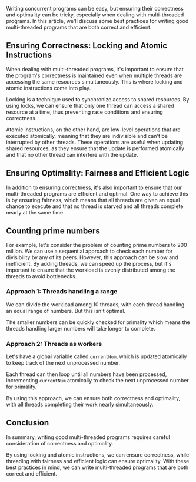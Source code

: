 Writing concurrent programs can be easy, but ensuring their correctness and optimality can be tricky, especially when dealing with multi-threaded programs. In this article, we'll discuss some best practices for writing good multi-threaded programs that are both correct and efficient.

## Ensuring Correctness: Locking and Atomic Instructions

When dealing with multi-threaded programs, it's important to ensure that the program's correctness is maintained even when multiple threads are accessing the same resources simultaneously. This is where locking and atomic instructions come into play.

Locking is a technique used to synchronize access to shared resources. By using locks, we can ensure that only one thread can access a shared resource at a time, thus preventing race conditions and ensuring correctness.

Atomic instructions, on the other hand, are low-level operations that are executed atomically, meaning that they are indivisible and can't be interrupted by other threads. These operations are useful when updating shared resources, as they ensure that the update is performed atomically and that no other thread can interfere with the update.

## Ensuring Optimality: Fairness and Efficient Logic

In addition to ensuring correctness, it's also important to ensure that our multi-threaded programs are efficient and optimal. One way to achieve this is by ensuring fairness, which means that all threads are given an equal chance to execute and that no thread is starved and all threads complete nearly at the same time.

## Counting prime numbers

For example, let's consider the problem of counting prime numbers to 200 million. We can use a sequential approach to check each number for divisibility by any of its peers. However, this approach can be slow and inefficient. By adding threads, we can speed up the process, but it's important to ensure that the workload is evenly distributed among the threads to avoid bottlenecks.

### Approach 1: Threads handling a range

We can divide the workload among 10 threads, with each thread handling an equal range of numbers. But this isn't optimal.

The smaller numbers can be quickly checked for primality which means the threads handling larger numbers will take longer to complete.

### Approach 2: Threads as workers

Let's have a global variable called `currentNum`, which is updated atomically to keep track of the next unprocessed number.

Each thread can then loop until all numbers have been processed, incrementing `currentNum` atomically to check the next unprocessed number for primality.

By using this approach, we can ensure both correctness and optimality, with all threads completing their work nearly simultaneously.

## Conclusion

In summary, writing good multi-threaded programs requires careful consideration of correctness and optimality.

By using locking and atomic instructions, we can ensure correctness, while threading with fairness and efficient logic can ensure optimality. With these best practices in mind, we can write multi-threaded programs that are both correct and efficient.